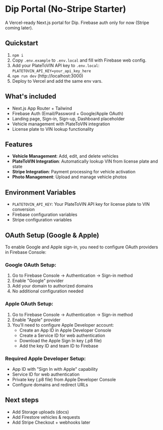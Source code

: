 # Dip Portal (No-Stripe Starter)

A Vercel-ready Next.js portal for Dip. Firebase auth only for now (Stripe coming later).

## Quickstart
1. `npm i`
2. Copy `.env.example` to `.env.local` and fill with Firebase web config.
3. Add your PlateToVIN API key to `.env.local`: `PLATETOVIN_API_KEY=your_api_key_here`
4. `npm run dev` (http://localhost:3000)
5. Deploy to Vercel and add the same env vars.

## What's included
- Next.js App Router + Tailwind
- Firebase Auth (Email/Password + Google/Apple OAuth)
- Landing page, Sign-in, Sign-up, Dashboard placeholder
- Vehicle management with PlateToVIN integration
- License plate to VIN lookup functionality

## Features
- **Vehicle Management**: Add, edit, and delete vehicles
- **PlateToVIN Integration**: Automatically lookup VIN from license plate and state
- **Stripe Integration**: Payment processing for vehicle activation
- **Photo Management**: Upload and manage vehicle photos

## Environment Variables
- `PLATETOVIN_API_KEY`: Your PlateToVIN API key for license plate to VIN conversion
- Firebase configuration variables
- Stripe configuration variables

## OAuth Setup (Google & Apple)

To enable Google and Apple sign-in, you need to configure OAuth providers in Firebase Console:

### Google OAuth Setup:
1. Go to Firebase Console → Authentication → Sign-in method
2. Enable "Google" provider
3. Add your domain to authorized domains
4. No additional configuration needed

### Apple OAuth Setup:
1. Go to Firebase Console → Authentication → Sign-in method  
2. Enable "Apple" provider
3. You'll need to configure Apple Developer account:
   - Create an App ID in Apple Developer Console
   - Create a Service ID for web authentication
   - Download the Apple Sign In key (.p8 file)
   - Add the key ID and team ID to Firebase

### Required Apple Developer Setup:
- App ID with "Sign In with Apple" capability
- Service ID for web authentication
- Private key (.p8 file) from Apple Developer Console
- Configure domains and redirect URLs

## Next steps
- Add Storage uploads (docs)
- Add Firestore vehicles & requests
- Add Stripe Checkout + webhooks later
